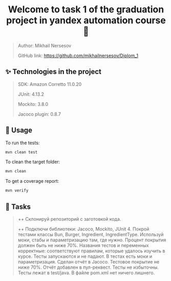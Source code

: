 <h1 align="center">Welcome to task 1 of the graduation project in yandex automation course 👋</h1>

> Author: Mikhail Nersesov
>
> GitHub link: https://github.com/mikhailnersesov/Diplom_1

## ✨ Technologies in the project

> SDK: Amazon Corretto 11.0.20
>
> JUnit: 4.13.2
>
> Mockito: 3.8.0
>
> Jacoco plugin: 0.8.7

## 🚀 Usage

To run the tests:

```sh
mvn clean test
```

To clean the target folder:

```sh
mvn clean
```

To get a coverage report:

```sh
mvn verify
```

## 🚀 Tasks
> ++ Склонируй репозиторий с заготовкой кода.
> 
> ++ Подключи библиотеки: Jacoco, Mockito, JUnit 4.
> Покрой тестами классы Bun, Burger, Ingredient, IngredientType. Используй моки, стабы и параметризацию там, где нужно.
> Процент покрытия должен быть не ниже 70%.
> Названия тестов и переменных корректные: соответствуют правилам, которые удалось изучить в курсе.
> Тесты запускаются и не падают.
> В тестах есть моки и параметризация.
> Сделан отчёт в Jacoco. Тестовое покрытие не ниже 70%. Отчёт добавлен в пул-реквест.
> Тесты не избыточны.
> Тесты лежат в test/java.
> В файле pom.xml нет ничего лишнего.




